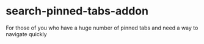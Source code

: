 # search-pinned-tabs-addon
For those of you who have a huge number of pinned tabs and need a way to navigate quickly
